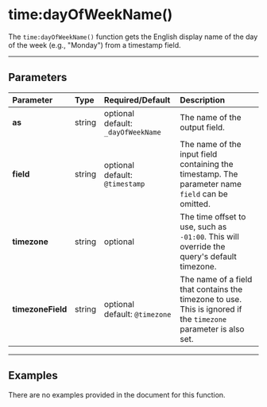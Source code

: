# time:dayOfWeekName()

The `time:dayOfWeekName()` function gets the English display name of the day of the week (e.g., "Monday") from a timestamp field.

***

## Parameters

| Parameter | Type | Required/Default | Description |
| :--- | :--- | :--- | :--- |
| **as** | string | optional <br> default: `_dayOfWeekName` | The name of the output field. |
| **field** | string | optional <br> default: `@timestamp` | The name of the input field containing the timestamp. The parameter name `field` can be omitted. |
| **timezone** | string | optional | The time offset to use, such as `-01:00`. This will override the query's default timezone. |
| **timezoneField** | string | optional <br> default: `@timezone` | The name of a field that contains the timezone to use. This is ignored if the `timezone` parameter is also set. |

***

## Examples

There are no examples provided in the document for this function.